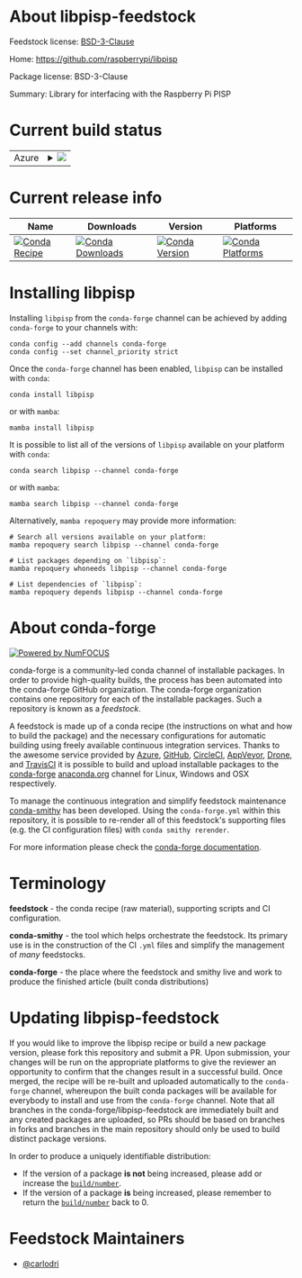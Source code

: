 About libpisp-feedstock
=======================

Feedstock license: [BSD-3-Clause](https://github.com/conda-forge/libpisp-feedstock/blob/main/LICENSE.txt)

Home: https://github.com/raspberrypi/libpisp

Package license: BSD-3-Clause

Summary: Library for interfacing with the Raspberry Pi PISP

Current build status
====================


<table>
    
  <tr>
    <td>Azure</td>
    <td>
      <details>
        <summary>
          <a href="https://dev.azure.com/conda-forge/feedstock-builds/_build/latest?definitionId=25396&branchName=main">
            <img src="https://dev.azure.com/conda-forge/feedstock-builds/_apis/build/status/libpisp-feedstock?branchName=main">
          </a>
        </summary>
        <table>
          <thead><tr><th>Variant</th><th>Status</th></tr></thead>
          <tbody><tr>
              <td>linux_64</td>
              <td>
                <a href="https://dev.azure.com/conda-forge/feedstock-builds/_build/latest?definitionId=25396&branchName=main">
                  <img src="https://dev.azure.com/conda-forge/feedstock-builds/_apis/build/status/libpisp-feedstock?branchName=main&jobName=linux&configuration=linux%20linux_64_" alt="variant">
                </a>
              </td>
            </tr>
          </tbody>
        </table>
      </details>
    </td>
  </tr>
</table>

Current release info
====================

| Name | Downloads | Version | Platforms |
| --- | --- | --- | --- |
| [![Conda Recipe](https://img.shields.io/badge/recipe-libpisp-green.svg)](https://anaconda.org/conda-forge/libpisp) | [![Conda Downloads](https://img.shields.io/conda/dn/conda-forge/libpisp.svg)](https://anaconda.org/conda-forge/libpisp) | [![Conda Version](https://img.shields.io/conda/vn/conda-forge/libpisp.svg)](https://anaconda.org/conda-forge/libpisp) | [![Conda Platforms](https://img.shields.io/conda/pn/conda-forge/libpisp.svg)](https://anaconda.org/conda-forge/libpisp) |

Installing libpisp
==================

Installing `libpisp` from the `conda-forge` channel can be achieved by adding `conda-forge` to your channels with:

```
conda config --add channels conda-forge
conda config --set channel_priority strict
```

Once the `conda-forge` channel has been enabled, `libpisp` can be installed with `conda`:

```
conda install libpisp
```

or with `mamba`:

```
mamba install libpisp
```

It is possible to list all of the versions of `libpisp` available on your platform with `conda`:

```
conda search libpisp --channel conda-forge
```

or with `mamba`:

```
mamba search libpisp --channel conda-forge
```

Alternatively, `mamba repoquery` may provide more information:

```
# Search all versions available on your platform:
mamba repoquery search libpisp --channel conda-forge

# List packages depending on `libpisp`:
mamba repoquery whoneeds libpisp --channel conda-forge

# List dependencies of `libpisp`:
mamba repoquery depends libpisp --channel conda-forge
```


About conda-forge
=================

[![Powered by
NumFOCUS](https://img.shields.io/badge/powered%20by-NumFOCUS-orange.svg?style=flat&colorA=E1523D&colorB=007D8A)](https://numfocus.org)

conda-forge is a community-led conda channel of installable packages.
In order to provide high-quality builds, the process has been automated into the
conda-forge GitHub organization. The conda-forge organization contains one repository
for each of the installable packages. Such a repository is known as a *feedstock*.

A feedstock is made up of a conda recipe (the instructions on what and how to build
the package) and the necessary configurations for automatic building using freely
available continuous integration services. Thanks to the awesome service provided by
[Azure](https://azure.microsoft.com/en-us/services/devops/), [GitHub](https://github.com/),
[CircleCI](https://circleci.com/), [AppVeyor](https://www.appveyor.com/),
[Drone](https://cloud.drone.io/welcome), and [TravisCI](https://travis-ci.com/)
it is possible to build and upload installable packages to the
[conda-forge](https://anaconda.org/conda-forge) [anaconda.org](https://anaconda.org/)
channel for Linux, Windows and OSX respectively.

To manage the continuous integration and simplify feedstock maintenance
[conda-smithy](https://github.com/conda-forge/conda-smithy) has been developed.
Using the ``conda-forge.yml`` within this repository, it is possible to re-render all of
this feedstock's supporting files (e.g. the CI configuration files) with ``conda smithy rerender``.

For more information please check the [conda-forge documentation](https://conda-forge.org/docs/).

Terminology
===========

**feedstock** - the conda recipe (raw material), supporting scripts and CI configuration.

**conda-smithy** - the tool which helps orchestrate the feedstock.
                   Its primary use is in the construction of the CI ``.yml`` files
                   and simplify the management of *many* feedstocks.

**conda-forge** - the place where the feedstock and smithy live and work to
                  produce the finished article (built conda distributions)


Updating libpisp-feedstock
==========================

If you would like to improve the libpisp recipe or build a new
package version, please fork this repository and submit a PR. Upon submission,
your changes will be run on the appropriate platforms to give the reviewer an
opportunity to confirm that the changes result in a successful build. Once
merged, the recipe will be re-built and uploaded automatically to the
`conda-forge` channel, whereupon the built conda packages will be available for
everybody to install and use from the `conda-forge` channel.
Note that all branches in the conda-forge/libpisp-feedstock are
immediately built and any created packages are uploaded, so PRs should be based
on branches in forks and branches in the main repository should only be used to
build distinct package versions.

In order to produce a uniquely identifiable distribution:
 * If the version of a package **is not** being increased, please add or increase
   the [``build/number``](https://docs.conda.io/projects/conda-build/en/latest/resources/define-metadata.html#build-number-and-string).
 * If the version of a package **is** being increased, please remember to return
   the [``build/number``](https://docs.conda.io/projects/conda-build/en/latest/resources/define-metadata.html#build-number-and-string)
   back to 0.

Feedstock Maintainers
=====================

* [@carlodri](https://github.com/carlodri/)

